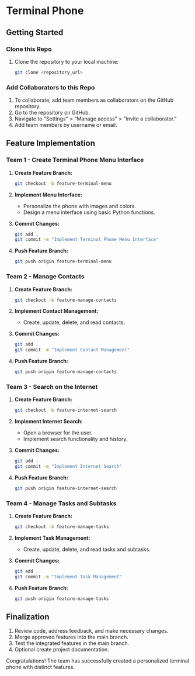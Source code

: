 # Terminal Phone

## Getting Started

### Clone this Repo

1. Clone the repository to your local machine:

    ```bash
    git clone <repository_url>
    ```

### Add Collaborators to this Repo

1. To collaborate, add team members as collaborators on the GitHub repository.
2. Go to the repository on GitHub.
3. Navigate to "Settings" > "Manage access" > "Invite a collaborator."
4. Add team members by username or email.

## Feature Implementation

### Team 1 - Create Terminal Phone Menu Interface

1. **Create Feature Branch:**

    ```bash
    git checkout -b feature-terminal-menu
    ```

2. **Implement Menu Interface:**
    - Personalize the phone with images and colors.
    - Design a menu interface using basic Python functions.
  
3. **Commit Changes:**

    ```bash
    git add .
    git commit -m "Implement Terminal Phone Menu Interface"
    ```

4. **Push Feature Branch:**

    ```bash
    git push origin feature-terminal-menu
    ```

### Team 2 - Manage Contacts

1. **Create Feature Branch:**

    ```bash
    git checkout -b feature-manage-contacts
    ```

2. **Implement Contact Management:**
    - Create, update, delete, and read contacts.
  
3. **Commit Changes:**

    ```bash
    git add .
    git commit -m "Implement Contact Management"
    ```

4. **Push Feature Branch:**

    ```bash
    git push origin feature-manage-contacts
    ```

### Team 3 - Search on the Internet

1. **Create Feature Branch:**

    ```bash
    git checkout -b feature-internet-search
    ```

2. **Implement Internet Search:**
    - Open a browser for the user.
    - Implement search functionality and history.
  
3. **Commit Changes:**

    ```bash
    git add .
    git commit -m "Implement Internet Search"
    ```

4. **Push Feature Branch:**

    ```bash
    git push origin feature-internet-search
    ```

### Team 4 - Manage Tasks and Subtasks

1. **Create Feature Branch:**

    ```bash
    git checkout -b feature-manage-tasks
    ```

2. **Implement Task Management:**
    - Create, update, delete, and read tasks and subtasks.
  
3. **Commit Changes:**

    ```bash
    git add .
    git commit -m "Implement Task Management"
    ```

4. **Push Feature Branch:**

    ```bash
    git push origin feature-manage-tasks
    ```

## Finalization

1. Review code, address feedback, and make necessary changes.
2. Merge approved features into the main branch.
3. Test the integrated features in the main branch.
4. Optional create project documentation.

Congratulations! The team has successfully created a personalized terminal phone with distinct features.
